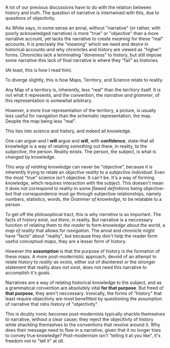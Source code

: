 A lot of our previous discussions have to do with the relation between history and truth. The question of narrative is intertwined with this, due to questions of objectivity.

As White says, in some sense an annal, without "narrative" (or rather, with poorly acknowledged narrative) is more "true" or "objective" than a more narrative account, yet lacks the narrative to create *meaning* for these "real" accounts. It is precisiely the "meaning" which we need and desire in historical accounts-and why chronicles and history are viewed as "higher" forms. Chronicles lack a terminating "doneness" to history, but still impose some narrative-this lack of final narrative is where they "fail" as histories.

(At least, this is how I read him).

To diverge slightly, this is how Maps, Territory, and Science relate to reality.

Any Map of a territory is, inherently, less "real" than the territory itself. It is not what it represents, and the convention, the *narrative and grammer*, of this representation is somewhat arbitrary. 

However, a more true representation of the territory, a picture, is usually less useful for navigation than the schematic representation, the map. Despite the map being less "real".

This ties into science and history, and indeed all knowledge.

One can argue-and I **will** argue and **will**, with **confidence**, state-that all knowledge is a way of relating *something* out there, in reality, to the *subjective*, the person. Reality exists. The person, the subject, is what is changed by knowledge.

This *way of relating knowledge* can never be "objective", because it is inherently trying to relate an *objective reality* to a *subjective individual*. Even the most "true" science isn't objective. It can't be. It's a way of forming *knowledge*, which requires interaction with the subject. This doesen't mean it does not correspond to reality-in some *flawed definitions* being objective-but that correspondence must go through subjective relationships, namely numbers, statistics, words, *the Grammer of knowledge*, to be relatable to a person.

To get off the philosophical tract, this is why *narrative* is so important. The facts of history exist, *out there*, in reality. But narrative is a neccessary function of relating them *to the reader* to form *knowledge about the world*, a *map of reality* that allows for *navigation*. The annal and chronicle might have "facts" about "reality", but because they don't help the reader form useful *conceptual maps*, they are a lesser form of history.

However the **assumption** is that the purpose of history is the formation of these maps. A more post-modernistic approach, devoid of an attempt to relate history to *reality as exists*, either out of disinterest or the stronger statement that reality *does not exist*, does not need this narrative to accomplish it's goals. 

Narratives are a way of relating historical knowledge to the subject, and as a grammatical convention are absolutely vital **for that purpose**. But freed of **that purpose**, they aren't neccessary. Ironically, the forms of "history" that least require objecitivty are most benefitted by questioning the assumption of narrative that robs history of "objectivity". 

This is doubly ironic becomes post-modernists typically shackle themselves *to* narrative, without a clear cause; they reject the objecitivty of history while shackling themselves to the conventions that revolve around it. Why does their message need to flow in a narrative, given that it no longer tries to convey true knowledge? Post-modernism isn't "telling it at you like", it's freedom not to "tell it" at *all*.
